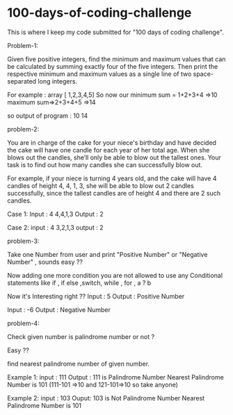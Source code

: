 # 100-days-of-coding-challenge
This is where I keep my code submitted for "100 days of coding challenge".

Problem-1: 

Given five positive integers, find the minimum and maximum values that can be calculated by summing exactly four of the five integers. 
Then print the respective minimum and maximum values as a single line of two space-separated long integers.

For example :
array [ 1,2,3,4,5] 
So now our 
minimum sum = 1+2+3+4 =>10  
maximum sum=>2+3+4+5 =>14 

so output of program : 10 14


problem-2:

You are in charge of the cake for your niece's birthday and have decided the cake will have one candle for each year of her total age. When she blows out the candles, she’ll only be able to blow out the tallest ones. Your task is to find out how many candles she can successfully blow out.

For example, if your niece is turning 4 years old, and the cake will have 4 candles of height 4, 4, 1, 3, she will be able to blow out  2 candles successfully, since the tallest candles are of height  4 and there are 2 such candles.

Case 1: 
Input : 4
4,4,1,3
Output : 2

Case 2:
input : 4
3,2,1,3
output : 2

problem-3:

Take one Number from user and print "Positive Number" or "Negative Number" ,
sounds easy ??

Now adding one more condition you are not allowed to use any Conditional statements like if , if else ,switch, while , for , a ? b 

Now it's Interesting right ??
Input : 5
Output : Positive Number 

Input : -6 
Output : Negative Number

problem-4:

Check given number is palindrome number or not ?

Easy ??

find nearest palindrome number of given number. 

Example 1:
input : 111
Output : 
111 is Palindrome Number 
Nearest Palindrome Number is 101 (111-101 =>10 and 121-101=>10 so take anyone)

Example 2:
input : 103
Ouput:
103 is Not Palindrome Number
Nearest Palindrome Number is 101 
